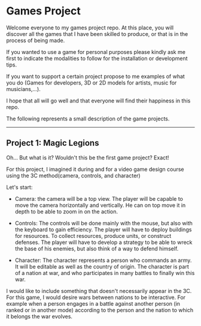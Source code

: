 # Games Project

Welcome everyone to my games project repo.
At this place, you will discover all the games that I have been skilled to produce, or that is in the process of being made.

If you wanted to use a game for personal purposes please kindly ask me first to indicate the modalities to follow for the installation or development tips.

If you want to support a certain project propose to me examples of what you do (Games for developers, 3D or 2D models for artists, music for musicians,...).

I hope that all will go well and that everyone will find their happiness in this repo.

The following represents a small description of the game projects.

---

## Project 1: **Magic Legions** 

Oh... But what is it? Wouldn't this be the first game project? Exact!

For this project, I imagined it during and for a video game design course using the 3C method(camera, controls, and character)

Let's start:

- Camera: the camera will be a top view. The player will be capable to move the camera horizontally and vertically. He can on top move it in depth to be able to zoom in on the action.

- Controls: The controls will be done mainly with the mouse, but also with the keyboard to gain efficiency. The player will have to deploy buildings for resources. To collect resources, produce units, or construct defenses. The player will have to develop a strategy to be able to wreck the base of his enemies, but also think of a way to defend himself.

- Character: The character represents a person who commands an army. It will be editable as well as the country of origin. The character is part of a nation at war, and who participates in many battles to finally win this war.

I would like to include something that doesn't necessarily appear in the 3C. For this game, I would desire wars between nations to be interactive. For example when a person engages in a battle against another person (in ranked or in another mode) according to the person and the nation to which it belongs the war evolves.
